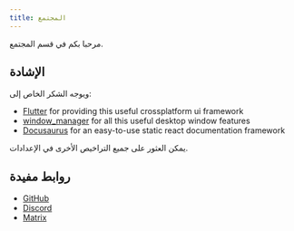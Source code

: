 ```yaml
---
title: المجتمع
---
```


مرحبا بكم في قسم المجتمع.

## الإشادة

ويوجه الشكر الخاص إلى:

- [Flutter](https://github.com/flutter/flutter) for providing this useful crossplatform ui framework
- [window_manager](https://github.com/leanflutter/window_manager) for all this useful desktop window features
- [Docusaurus](https://github.com/facebook/docusaurus) for an easy-to-use static react documentation framework

يمكن العثور على جميع التراخيص الأخرى في الإعدادات.

## روابط مفيدة

- [GitHub](https://github.com/LinwoodDev/Butterfly)
- [Discord](https://go.linwood.dev/discord)
- [Matrix](https://go.linwood.dev/matrix)
